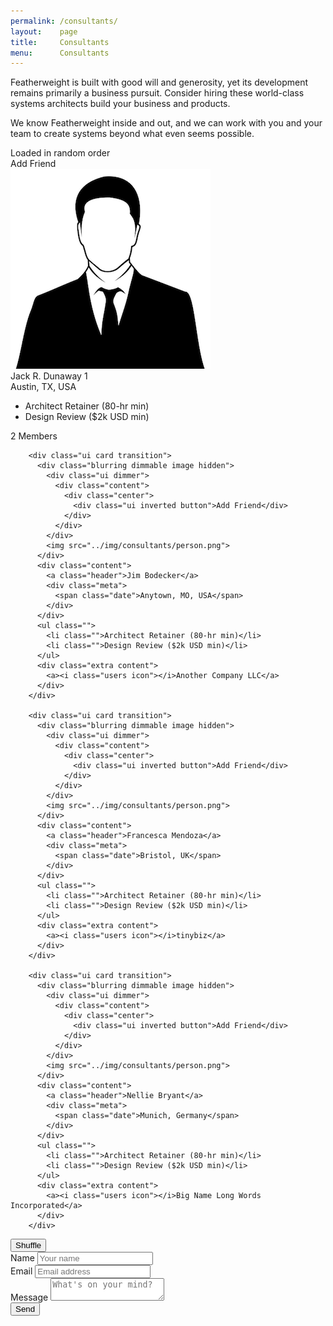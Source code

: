 ```yaml
---
permalink: /consultants/
layout:    page
title:     Consultants
menu:      Consultants
---
```


<div class="ui text container">

  <p>Featherweight is built with good will and generosity, yet its development remains primarily a business pursuit. Consider hiring these world-class systems architects build your business and products.</p>
  <p>We know Featherweight inside and out, and we can work with you and your team to create systems beyond what even seems possible.</p>

  <div class="ui horizontal section divider">
    <span>Loaded in random order</span>
  </div>

  <div id="consultant_grid" class="ui three cards">
        <div class="ui card transition hidden">
          <div class="blurring dimmable image">
            <div class="ui dimmer">
              <div class="content">
                <div class="center">
                  <div class="ui inverted button">Add Friend</div>
                </div>
              </div>
            </div>
            <img src="../img/consultants/person.png">
          </div>
          <div class="content">
            <a class="header">Jack R. Dunaway 1</a>
            <div class="meta">
              <span class="date">Austin, TX, USA</span>
            </div>
          </div>
          <ul class="">
            <li class="">Architect Retainer (80-hr min)</li>
            <li class="">Design Review ($2k USD min)</li>
          </ul>
          <div class="extra content">
            <a><i class="users icon"></i>2 Members</a>
          </div>
        </div>


        <div class="ui card transition">
          <div class="blurring dimmable image hidden">
            <div class="ui dimmer">
              <div class="content">
                <div class="center">
                  <div class="ui inverted button">Add Friend</div>
                </div>
              </div>
            </div>
            <img src="../img/consultants/person.png">
          </div>
          <div class="content">
            <a class="header">Jim Bodecker</a>
            <div class="meta">
              <span class="date">Anytown, MO, USA</span>
            </div>
          </div>
          <ul class="">
            <li class="">Architect Retainer (80-hr min)</li>
            <li class="">Design Review ($2k USD min)</li>
          </ul>
          <div class="extra content">
            <a><i class="users icon"></i>Another Company LLC</a>
          </div>
        </div>

        <div class="ui card transition">
          <div class="blurring dimmable image hidden">
            <div class="ui dimmer">
              <div class="content">
                <div class="center">
                  <div class="ui inverted button">Add Friend</div>
                </div>
              </div>
            </div>
            <img src="../img/consultants/person.png">
          </div>
          <div class="content">
            <a class="header">Francesca Mendoza</a>
            <div class="meta">
              <span class="date">Bristol, UK</span>
            </div>
          </div>
          <ul class="">
            <li class="">Architect Retainer (80-hr min)</li>
            <li class="">Design Review ($2k USD min)</li>
          </ul>
          <div class="extra content">
            <a><i class="users icon"></i>tinybiz</a>
          </div>
        </div>

        <div class="ui card transition">
          <div class="blurring dimmable image hidden">
            <div class="ui dimmer">
              <div class="content">
                <div class="center">
                  <div class="ui inverted button">Add Friend</div>
                </div>
              </div>
            </div>
            <img src="../img/consultants/person.png">
          </div>
          <div class="content">
            <a class="header">Nellie Bryant</a>
            <div class="meta">
              <span class="date">Munich, Germany</span>
            </div>
          </div>
          <ul class="">
            <li class="">Architect Retainer (80-hr min)</li>
            <li class="">Design Review ($2k USD min)</li>
          </ul>
          <div class="extra content">
            <a><i class="users icon"></i>Big Name Long Words Incorporated</a>
          </div>
        </div>
  </div>

  <div class="ui center aligned vertical segment">
    <button id="button_randomize" class="ui compact small button" href="/consultants/"><i class="refresh icon"></i>Shuffle</button>
  </div>

  <div class="ui hidden section divider"></div>

  <div class="ui segment">
    <form action="https://docs.google.com/forms/d/1i_m5rp6xwGww6Vn7IE4wCv4BIiH3gzi9MA9LLU4KH0E/formResponse" method="POST" class="ui form" target="ftw-result">
      <div class="two fields">
        <div class="field">
          <label>Name</label>
          <input type="text" name="entry.847528909" placeholder="Your name">
        </div>
        <div class="field">
          <label>Email</label>
          <input type="email" name="entry.2102281431" placeholder="Email address">
        </div>
      </div>
      <div class="field">
        <label>Message</label>
        <textarea name="entry.222336924" placeholder="What's on your mind?" rows="2"></textarea>
      </div>
      <input type="submit" value="Send" class="ui submit button">
    </form>
  </div>

  <div class="ui hidden section divider"></div>

</div>

<script type="text/javascript">
  var consultant_grid = document.getElementById("consultant_grid");
  var cards = consultant_grid.children;
  var frag = document.createDocumentFragment();

  function randomize_grid() {
    var element;
    var i = 0;

    while (cards.length) {
      element = cards[Math.floor(Math.random() * cards.length)];
      element.classList.add("hidden");
      element.classList.remove("visible");
      frag.appendChild(element);
      i++;
    }
    consultant_grid.appendChild(frag);

    $('#consultant_grid .card').transition({
        animation : 'scale',
        interval  : 200
      });
  }

  document.addEventListener('DOMContentLoaded', function() {
    document.getElementById("button_randomize").addEventListener('click', randomize_grid);
    randomize_grid();
  }, false);

</script>
